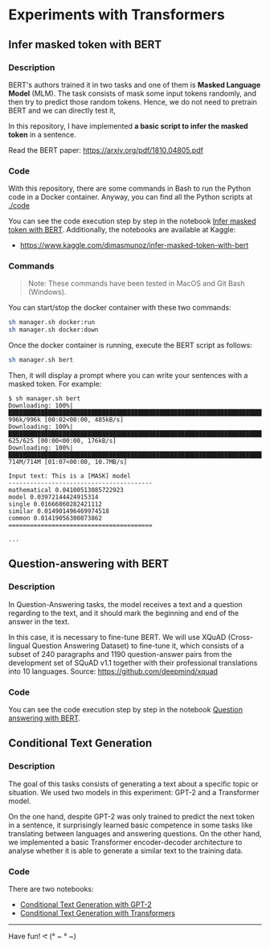 # Experiments with Transformers

## Infer masked token with BERT

### Description

BERT's authors trained it in two tasks and one of them is **Masked Language Model** (MLM). The task consists of mask some input tokens randomly, and then try to predict those random tokens. Hence, we do not need to pretrain BERT and we can directly test it,

In this repository, I have implemented **a basic script to infer the masked token** in a sentence.

Read the BERT paper: https://arxiv.org/pdf/1810.04805.pdf

### Code

With this repository, there are some commands in Bash to run the Python code in a Docker container. Anyway, you can find all the Python scripts at [./code](./code)

You can see the code execution step by step in the notebook [Infer masked token with BERT](./notebooks/Infer-masked-token-with-BERT.ipynb). Additionally, the notebooks are available at Kaggle:
- https://www.kaggle.com/dimasmunoz/infer-masked-token-with-bert

### Commands

> Note: These commands have been tested in MacOS and Git Bash (Windows).

You can start/stop the docker container with these two commands:
```sh
sh manager.sh docker:run
sh manager.sh docker:down
```

Once the docker container is running, execute the BERT script as follows:
```sh
sh manager.sh bert
```

Then, it will display a prompt where you can write your sentences with a masked token. For example:
```
$ sh manager.sh bert
Downloading: 100%|███████████████████████████████████████████████████████████████████████████████████████████████████████████| 996k/996k [00:02<00:00, 485kB/s]
Downloading: 100%|█████████████████████████████████████████████████████████████████████████████████████████████████████████████| 625/625 [00:00<00:00, 176kB/s]
Downloading: 100%|██████████████████████████████████████████████████████████████████████████████████████████████████████████| 714M/714M [01:07<00:00, 10.7MB/s]

Input text: This is a [MASK] model
----------------------------------------
mathematical 0.04100513085722923
model 0.03972144424915314
single 0.01666860282421112
similar 0.014901496469974518
common 0.01419056300073862
========================================

...
```

## Question-answering with BERT

### Description

In Question-Answering tasks, the model receives a text and a question regarding to the text, and it should mark the beginning and end of the answer in the text.

In this case, it is necessary to fine-tune BERT. We will use XQuAD (Cross-lingual Question Answering Dataset) to fine-tune it, which consists of a subset of 240 paragraphs and 1190 question-answer pairs from the development set of SQuAD v1.1 together with their professional translations into 10 languages. Source: https://github.com/deepmind/xquad

### Code

You can see the code execution step by step in the notebook [Question answering with BERT](./notebooks/Question-answering-with-BERT.ipynb).

## Conditional Text Generation

### Description

The goal of this tasks consists of generating a text about a specific topic or situation. We used two models in this experiment: GPT-2 and a Transformer model.

On the one hand, despite GPT-2 was only trained to predict the next token in a sentence, it surprisingly learned basic competence in some tasks like translating between languages and answering questions. On the other hand, we implemented a basic Transformer encoder-decoder architecture to analyse whether it is able to generate a similar text to the training data.

### Code

There are two notebooks:
- [Conditional Text Generation with GPT-2](./notebooks/Conditional-Text-Generation-with-GPT-2.ipynb)
- [Conditional Text Generation with Transformers](./notebooks/Conditional-Text-Generation-with-Transformers.ipynb)

---

Have fun! ᕙ (° ~ ° ~)
